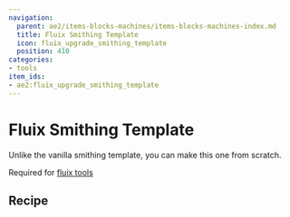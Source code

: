 ```yaml
---
navigation:
  parent: ae2/items-blocks-machines/items-blocks-machines-index.md
  title: Fluix Smithing Template
  icon: fluix_upgrade_smithing_template
  position: 410
categories:
- tools
item_ids:
- ae2:fluix_upgrade_smithing_template
---
```


<ItemImage id="fluix_upgrade_smithing_template" scale="8" />

# Fluix Smithing Template

Unlike the vanilla smithing template, you can make this one from scratch.

Required for [fluix tools](fluix_tools.md)

## Recipe

<RecipeFor id="fluix_upgrade_smithing_template" />